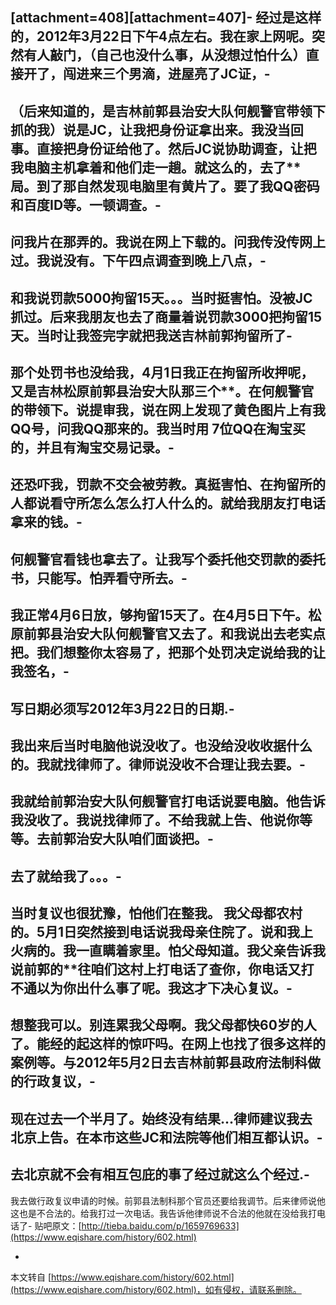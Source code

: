 \[attachment=408\]\[attachment=407\]-
经过是这样的，2012年3月22日下午4点左右。我在家上网呢。突然有人敲门，（自己也没什么事，从没想过怕什么）直接开了，闯进来三个男滴，进屋亮了JC证，-
-
（后来知道的，是吉林前郭县治安大队何舰警官带领下抓的我）说是JC，让我把身份证拿出来。我没当回事。直接把身份证给他了。然后JC说协助调查，让把我电脑主机拿着和他们走一趟。就这么的，去了\*\*局。到了那自然发现电脑里有黄片了。要了我QQ密码和百度ID等。一顿调查。-
-
问我片在那弄的。我说在网上下载的。问我传没传网上过。我说没有。下午四点调查到晚上八点，-
-
和我说罚款5000拘留15天。。。当时挺害怕。没被JC抓过。后来我朋友也去了商量着说罚款3000把拘留15天。当时让我签完字就把我送吉林前郭拘留所了-
-
那个处罚书也没给我，4月1日我正在拘留所收押呢，又是吉林松原前郭县治安大队那三个\*\*。在何舰警官的带领下。说提审我，说在网上发现了黄色图片上有我QQ号，问我QQ那来的。我当时用 7位QQ在淘宝买的，并且有淘宝交易记录。-
-
还恐吓我，罚款不交会被劳教。真挺害怕、在拘留所的人都说看守所怎么怎么打人什么的。就给我朋友打电话拿来的钱。-
-
何舰警官看钱也拿去了。让我写个委托他交罚款的委托书，只能写。怕弄看守所去。-
-
我正常4月6日放，够拘留15天了。在4月5日下午。松原前郭县治安大队何舰警官又去了。和我说出去老实点把。我们想整你太容易了，把那个处罚决定说给我的让我签名，-
-
写日期必须写2012年3月22日的日期.-
-
我出来后当时电脑他说没收了。也没给没收收据什么的。我就找律师了。律师说没收不合理让我去要。-
-
我就给前郭治安大队何舰警官打电话说要电脑。他告诉我没收了。我说找律师了。不给我就上告、他说你等等。去前郭治安大队咱们面谈把。-
-
去了就给我了。。。-
-
当时复议也很犹豫，怕他们在整我。 我父母都农村的。5月1日突然接到电话说我母亲住院了。说和我上火病的。我一直瞒着家里。怕父母知道。我父亲告诉我说前郭的\*\*往咱们这村上打电话了查你，你电话又打不通以为你出什么事了呢。我这才下决心复议。-
-
想整我可以。别连累我父母啊。我父母都快60岁的人了。能经的起这样的惊吓吗。在网上也找了很多这样的案例等。与2012年5月2日去吉林前郭县政府法制科做的行政复议，-
-
现在过去一个半月了。始终没有结果...律师建议我去北京上告。在本市这些JC和法院等他们相互都认识。-
-
去北京就不会有相互包庇的事了经过就这么个经过.-
-
我去做行政复议申请的时候。前郭县法制科那个官员还要给我调节。后来律师说他这也是不合法的。给我打过一次电话。我告诉他律师说不合法的他就在没给我打电话了-
贴吧原文：[http://tieba.baidu.com/p/1659769633](https://www.eqishare.com/history/602.html)

-

本文转自 [https://www.eqishare.com/history/602.html](https://www.eqishare.com/history/602.html)，如有侵权，请联系删除。